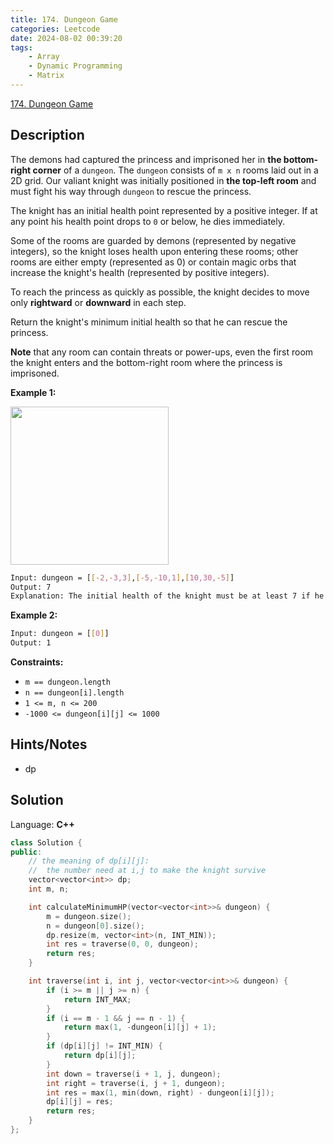 ```yaml
---
title: 174. Dungeon Game
categories: Leetcode
date: 2024-08-02 00:39:20
tags:
    - Array
    - Dynamic Programming
    - Matrix
---
```


[174. Dungeon Game](https://leetcode.com/problems/dungeon-game/description/)

## Description

The demons had captured the princess and imprisoned her in **the bottom-right corner**  of a `dungeon`. The `dungeon` consists of `m x n` rooms laid out in a 2D grid. Our valiant knight was initially positioned in **the top-left room**  and must fight his way through `dungeon` to rescue the princess.

The knight has an initial health point represented by a positive integer. If at any point his health point drops to `0` or below, he dies immediately.

Some of the rooms are guarded by demons (represented by negative integers), so the knight loses health upon entering these rooms; other rooms are either empty (represented as 0) or contain magic orbs that increase the knight's health (represented by positive integers).

To reach the princess as quickly as possible, the knight decides to move only **rightward**  or **downward**  in each step.

Return the knight's minimum initial health so that he can rescue the princess.

**Note**  that any room can contain threats or power-ups, even the first room the knight enters and the bottom-right room where the princess is imprisoned.

**Example 1:**

<img alt="" src="https://assets.leetcode.com/uploads/2021/03/13/dungeon-grid-1.jpg" style="width: 253px; height: 253px;">

```bash
Input: dungeon = [[-2,-3,3],[-5,-10,1],[10,30,-5]]
Output: 7
Explanation: The initial health of the knight must be at least 7 if he follows the optimal path: RIGHT-> RIGHT -> DOWN -> DOWN.
```

**Example 2:**

```bash
Input: dungeon = [[0]]
Output: 1
```

**Constraints:**

- `m == dungeon.length`
- `n == dungeon[i].length`
- `1 <= m, n <= 200`
- `-1000 <= dungeon[i][j] <= 1000`

## Hints/Notes

- dp

## Solution

Language: **C++**

```C++
class Solution {
public:
    // the meaning of dp[i][j]:
    //  the number need at i,j to make the knight survive
    vector<vector<int>> dp;
    int m, n;

    int calculateMinimumHP(vector<vector<int>>& dungeon) {
        m = dungeon.size();
        n = dungeon[0].size();
        dp.resize(m, vector<int>(n, INT_MIN));
        int res = traverse(0, 0, dungeon);
        return res;
    }

    int traverse(int i, int j, vector<vector<int>>& dungeon) {
        if (i >= m || j >= n) {
            return INT_MAX;
        }
        if (i == m - 1 && j == n - 1) {
            return max(1, -dungeon[i][j] + 1);
        }
        if (dp[i][j] != INT_MIN) {
            return dp[i][j];
        }
        int down = traverse(i + 1, j, dungeon);
        int right = traverse(i, j + 1, dungeon);
        int res = max(1, min(down, right) - dungeon[i][j]);
        dp[i][j] = res;
        return res;
    }
};
```

